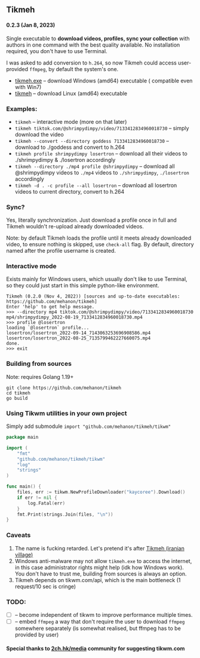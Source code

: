 ## Tikmeh

#### 0.2.3 (Jan 8, 2023)

Single executable to **download videos, profiles, sync your collection** with authors in one command with the best
quality available.
No installation required, you don't have to use Terminal.

I was asked to add conversion to `h.264`, so now Tikmeh could access user-provided `ffmpeg`, by default the system's
one.

- [tikmeh.exe](https://github.com/mehanon/tikmeh/releases/download/v0.2.3/tikmeh.exe) – download Windows (amd64) executable (
  compatible even with Win7)
- [tikmeh](https://github.com/mehanon/tikmeh/releases/download/v0.2.3/tikmeh) – download Linux (amd64) executable

### Examples:

- `tikmeh`  – interactive mode (more on that later)
- `tikmeh tiktok.com/@shrimpydimpy/video/7133412834960018730` – simply download the video
- `tikmeh --convert --directory goddess 7133412834960018730` – download to ./goddess and convert to h.264
- `tikmeh profile shrimpydimpy losertron` – download all their videos to ./shrimpydimpy & ./losertron accordingly
- `tikmeh --directory ./mp4 profile @shrimpydimpy` – download all @shrimpydimpy videos to `./mp4`
  videos to `./shrimpydimpy`, `./losertron` accordingly
- `tikmeh -d . -c profile --all losertron` – download all losertron videos to current directory, convert to h.264

### Sync?

Yes, literally synchronization. Just download a profile once in full and Tikmeh wouldn't re-upload already downloaded
videos.

Note: by default Tikmeh loads the profile until it meets already downloaded video,
to ensure nothing is skipped, use `check-all` flag.
By default, directory named after the profile username is created.

### Interactive mode

Exists mainly for Windows users, which usually don't like to use Terminal, so they could just start in this
simple python-like environment.

```
Tikmeh (0.2.0 (Nov 4, 2022)) [sources and up-to-date executables: https://github.com/mehanon/tikmeh]
Enter 'help' to get help message.
>>> --directory mp4 tiktok.com/@shrimpydimpy/video/7133412834960018730
mp4/shrimpydimpy_2022-08-19_7133412834960018730.mp4
>>> profile @losertron
loading `@losertron` profile...
losertron/losertron_2022-09-14_7143063253696908586.mp4
losertron/losertron_2022-08-25_7135799462227660075.mp4
done.
>>> exit
```

### Building from sources

Note: requires Golang 1.19+

```shell
git clone https://github.com/mehanon/tikmeh
cd tikmeh
go build
```

### Using Tikwm utilities in your own project

Simply add submodule `import "github.com/mehanon/tikmeh/tikwm"`

```go
package main

import (
	"fmt"
	"github.com/mehanon/tikmeh/tikwm"
	"log"
	"strings"
)

func main() {
	files, err := tikwm.NewProfileDownloader("kaycoree").Download()
	if err != nil {
		log.Fatal(err)
	}
	fmt.Print(strings.Join(files, "\n"))
}

```

### Caveats

1. The name is fucking retarded. Let's pretend it's
   after [Tikmeh (iranian village)](https://en.wikipedia.org/wiki/Tikmeh_Kord)
2. Windows anti-malware may not allow `tikmeh.exe` to access the internet, in this case administrator rights might
   help (idk how Windows work).
   You don't have to trust me, building from sources is always an option.
3. Tikmeh depends on tikwm.com/api, which is the main bottleneck (1 request/10 sec is cringe)

### TODO:

- [ ] – become independent of tikwm to improve performance multiple times.
- [ ] – embed `ffmpeg` a way that don't require the user to download `ffmpeg` somewhere separately
  (is somewhat realised, but ffmpeg has to be provided by user)

#### Special thanks to [2ch.hk/media](https://2ch.hk/media) community for suggesting tikwm.com
